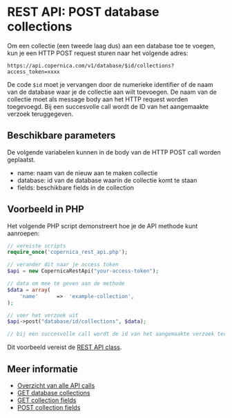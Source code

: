 # REST API: POST database collections

Om een collectie (een tweede laag dus) aan een database toe te voegen, kun
je een HTTP POST request sturen naar het volgende adres:

`https://api.copernica.com/v1/database/$id/collections?access_token=xxxx`

De code `$id` moet je vervangen door de numerieke identifier of de naam van de 
database waar je de collectie aan wilt toevoegen. De naam van de collectie
moet als message body aan het HTTP request worden toegevoegd. Bij een 
succesvolle call wordt de ID van het aangemaakte verzoek teruggegeven.

## Beschikbare parameters

De volgende variabelen kunnen in de body van de HTTP POST call worden geplaatst.

* name:             naam van de nieuw aan te maken collectie
* database:         id van de database waarin de collectie komt te staan
* fields:           beschikbare fields in de collection

## Voorbeeld in PHP

Het volgende PHP script demonstreert hoe je de API methode kunt aanroepen:

```php
// vereiste scripts
require_once('copernica_rest_api.php');

// verander dit naar je access token
$api = new CopernicaRestApi("your-access-token");

// data om mee te geven aan de methode
$data = array(
    'name'      =>  'example-collection',
);

// voer het verzoek uit
$api->post("database/id/collections", $data);

// bij een succesvolle call wordt de id van het aangemaakte verzoek teruggegeven
```

Dit voorbeeld vereist de [REST API class](rest-php).

## Meer informatie

* [Overzicht van alle API calls](rest-api)
* [GET database collections](rest-get-database-collections)
* [GET collection fields](rest-get-collection-fields)
* [POST collection fields](rest-post-collection-fields)

